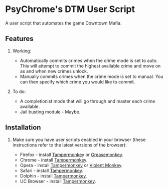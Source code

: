 # PsyChrome's DTM User Script

A user script that automates the game Downtown Mafia. 

## Features

1. Working:

	* Automatically commits crimes when the crime mode is set to auto. This will attempt to commit the highest available crime and move on as and when new crimes unlock.
	* Manually commits crimes when the crime mode is set to manual. You can then specify which crime you would like to commit.

2. To do:

	* A completionist mode that will go through and master each crime available.
	* Jail busting module - Maybe.
	
## Installation

1. Make sure you have user scripts enabled in your browser (these instructions refer to the latest versions of the browser):

	* Firefox - install [Tampermonkey](https://tampermonkey.net/?ext=dhdg&browser=firefox) or [Greasemonkey](https://addons.mozilla.org/en-US/firefox/addon/greasemonkey/).
	* Chrome - install [Tampermonkey](https://tampermonkey.net/?ext=dhdg&browser=chrome).
	* Opera - install [Tampermonkey](https://tampermonkey.net/?ext=dhdg&browser=opera) or [Violent Monkey](https://addons.opera.com/en/extensions/details/violent-monkey/).
	* Safari - install [Tampermonkey](https://tampermonkey.net/?ext=dhdg&browser=safari).
	* Dolphin - install [Tampermonkey](https://tampermonkey.net/?ext=dhdg&browser=dolphin).
	* UC Browser - install [Tampermonkey](https://tampermonkey.net/?ext=dhdg&browser=ucweb).
